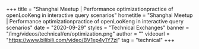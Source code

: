 +++
title = "Shanghai Meetup | Performance optimizationpractice of openLooKeng in interactive query scenarios"
hometitle = "Shanghai Meetup | Performance optimizationpractice of openLooKeng in interactive query scenarios"
date = "2020-09-29"
styles = "Technical Exchanges"
banner = "/img/videos/technical/en/optimization.png"
author = ""
videourl = "https://www.bilibili.com/video/BV1xp4y1Y7zi"
tag = "technical"
+++